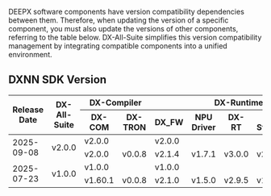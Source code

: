 DEEPX software components have version compatibility dependencies between them. Therefore, when updating the version of a specific component, you must also update the versions of other components, referring to the table below. DX-All-Suite simplifies this version compatibility management by integrating compatible components into a unified environment.

## DXNN SDK Version

<table>
  <thead>
    <tr>
      <th rowspan="2">Release Date</th>
      <th rowspan="2">DX-All-Suite</th>
      <th colspan="2">DX-Compiler</th>
      <th colspan="5">DX-Runtime</th>
    </tr>
    <tr>
      <th>DX-COM</th>
      <th>DX-TRON</th>
      <th>DX_FW</th>
      <th>NPU Driver</th>
      <th>DX-RT</th>
      <th>DX-Stream</th>
      <th>DX-APP</th>
    </tr>
  </thead>
  <tbody>
    <tr>
      <td rowspan="2">2025-09-08</td>
      <td rowspan="2">v2.0.0</td>
      <td colspan="2">v2.0.0</td>
      <td colspan="5">v2.0.0</td>
    </tr>
    <tr>
      <td>v2.0.0</td>
      <td>v0.0.8</td>
      <td>v2.1.4</td>
      <td>v1.7.1</td>
      <td>v3.0.0</td>
      <td>v2.0.0</td>
      <td>v2.0.0</td>
    </tr>
    <tr>
      <td rowspan="2">2025-07-23</td>
      <td rowspan="2">v1.0.0</td>
      <td colspan="2">v1.0.0</td>
      <td colspan="5">v1.0.0</td>
    </tr>
    <tr>
      <td>v1.60.1</td>
      <td>v0.0.8</td>
      <td>v2.1.0</td>
      <td>v1.5.0</td>
      <td>v2.9.5</td>
      <td>v1.7.0</td>
      <td>v1.11.0</td>
    </tr>
  </tbody>
</table>
